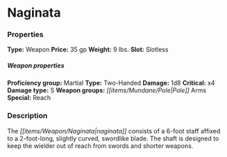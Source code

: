 ﻿---
Title: "Naginata"
Type: "Weapon"
Price: "35 gp"
Weight: "9 lbs."
Slot: "Slotless"
Proficiency group: "Martial"
Weapon properties Type: "Two-Handed"
Damage: "1d8"
Critical: "x4"
Damage type: "S"
Weapon groups: "Pole Arms"
Special: "Reach"
Description: |
  "The naginata consists of a 6-foot staff affixed to a 2-foot-long, slightly curved, swordlike blade. The shaft is designed to keep the wielder out of reach from swords and shorter weapons."
Sources: "['Ultimate Combat', 'Ultimate Equipment']"
---

# Naginata

### Properties

**Type:** Weapon **Price:** 35 gp **Weight:** 9 lbs. **Slot:** Slotless

##### Weapon properties

**Proficiency group:** Martial **Type:** Two-Handed **Damage:** 1d8 **Critical:** x4 **Damage type:** S **Weapon groups:** _[[items/Mundane/Pole|Pole]]_ Arms **Special:** Reach

### Description

The _[[items/Weapon/Naginata|naginata]]_ consists of a 6-foot staff affixed to a 2-foot-long, slightly curved, swordlike blade. The shaft is designed to keep the wielder out of reach from swords and shorter weapons.

